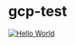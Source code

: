 # gcp-test


[![Hello World](https://github.com/alex-blazh/gcp-test/actions/workflows/main.yml/badge.svg)](https://github.com/alex-blazh/gcp-test/actions/workflows/main.yml)